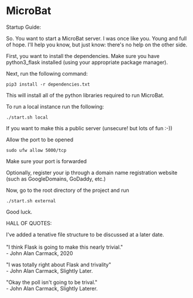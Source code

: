 # MicroBat

Startup Guide:

So. You want to start a MicroBat server. I was once like you. Young and full of hope. I'll help you know, but just know: there's no help on the other side.

First, you want to install the dependencies. Make sure you have python3_flask installed (using your appropriate package manager).

Next, run the following command:
```
pip3 install -r dependencies.txt
```

This will install all of the python libraries required to run MicroBat.

To run a local instance run the following:

```
./start.sh local
```

If you want to make this a public server (unsecure! but lots of fun :-))

Allow the port to be opened
```
sudo ufw allow 5000/tcp
```

Make sure your port is forwarded

Optionally, register your ip through a domain name registration website (such as GoogleDomains, GoDaddy, etc.)

Now, go to the root directory of the project and run
```
./start.sh external
```

Good luck.

HALL OF QUOTES:

I've added a tenative file structure to be discussed at a later date.<br><br>
"I think Flask is going to make this nearly trivial."<br>
 \- John Alan Carmack, 2020  

"I was totally right about Flask and trivality"<br>
 \- John Alan Carmack, Slightly Later.

"Okay the poll isn't going to be trival."<br>
 \- John Alan Carmack, Slightly Laterer.
